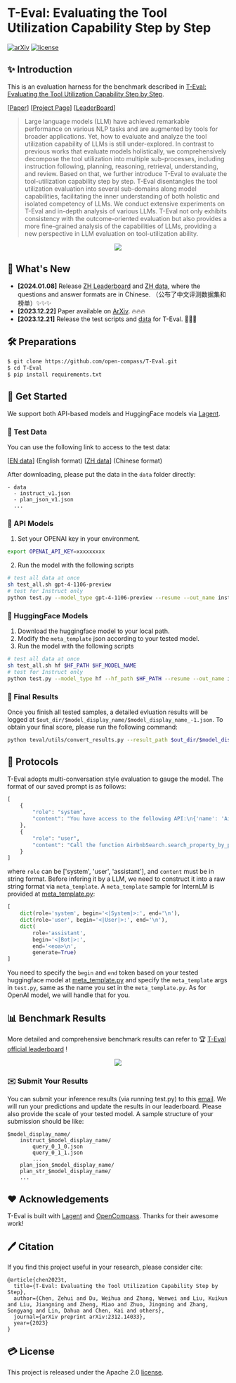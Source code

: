 # T-Eval: Evaluating the Tool Utilization Capability Step by Step

[![arXiv](https://img.shields.io/badge/arXiv-2312.14033-b31b1b.svg)](https://arxiv.org/abs/2312.14033)
[![license](https://img.shields.io/github/license/InternLM/opencompass.svg)](./LICENSE)

## ✨ Introduction  

This is an evaluation harness for the benchmark described in [T-Eval: Evaluating the Tool Utilization Capability Step by Step](https://arxiv.org/abs/2312.14033). 

[[Paper](https://arxiv.org/abs/2312.14033)]
[[Project Page](https://open-compass.github.io/T-Eval/)]
[[LeaderBoard](https://open-compass.github.io/T-Eval/leaderboard.html)]

> Large language models (LLM) have achieved remarkable performance on various NLP tasks and are augmented by tools for broader applications. Yet, how to evaluate and analyze the tool utilization capability of LLMs is still under-explored. In contrast to previous works that evaluate models holistically, we comprehensively decompose the tool utilization into multiple sub-processes, including instruction following, planning, reasoning, retrieval, understanding, and review. Based on that, we further introduce T-Eval to evaluate the tool-utilization capability step by step. T-Eval disentangles the tool utilization evaluation into several sub-domains along model capabilities, facilitating the inner understanding of both holistic and isolated competency of LLMs. We conduct extensive experiments on T-Eval and in-depth analysis of various LLMs. T-Eval not only exhibits consistency with the outcome-oriented evaluation but also provides a more fine-grained analysis of the capabilities of LLMs, providing a new perspective in LLM evaluation on tool-utilization ability.

<!-- 
[T-Eval: ]()<br>
Zehui Chen<sup>&spades;</sup>, Weihua Du<sup>&spades;</sup>, Wenwei Zhang<sup>&spades;</sup>, Kuikun Liu, Jiangning Liu, Miao Zheng, Jingming Zhuo, Songyang Zhang, Dahua Lin, Kai Chen<sup>&diams;</sup>, Feng Zhao<sup>&diams;</sup>

<sup>&spades;</sup> Equal Contribution<br>
<sup>&diams;</sup> Corresponding Author -->

<div>
<center>
<img src="figs/teaser.png">
</div>

## 🚀 What's New

- **[2024.01.08]** Release [ZH Leaderboard](https://open-compass.github.io/T-Eval/leaderboard_zh.html) and [ZH data](), where the questions and answer formats are in Chinese. （公布了中文评测数据集和榜单）✨✨✨
- **[2023.12.22]** Paper available on [ArXiv](https://arxiv.org/abs/2312.14033). 🔥🔥🔥
- **[2023.12.21]** Release the test scripts and [data]() for T-Eval. 🎉🎉🎉

## 🛠️ Preparations

```bash
$ git clone https://github.com/open-compass/T-Eval.git
$ cd T-Eval
$ pip install requirements.txt
```

##  🛫️ Get Started

We support both API-based models and HuggingFace models via [Lagent](https://github.com/InternLM/lagent).

### 💾 Test Data

You can use the following link to access to the test data:

[[EN data](https://drive.google.com/file/d/1ebR6WCCbS9-u2x7mWpWy8wV_Gb6ltgpi/view?usp=sharing)] (English format) [[ZH data](https://drive.google.com/file/d/1z25duwZAnBrPN5jYu9-8RMvfqnwPByKV/view?usp=sharing)] (Chinese format)

After downloading, please put the data in the `data` folder directly:
```
- data
  - instruct_v1.json
  - plan_json_v1.json
  ...
```

### 🤖 API Models

1. Set your OPENAI key in your environment.
```bash
export OPENAI_API_KEY=xxxxxxxxx
```
2. Run the model with the following scripts
```bash
# test all data at once
sh test_all.sh gpt-4-1106-preview
# test for Instruct only
python test.py --model_type gpt-4-1106-preview --resume --out_name instruct_gpt-4-1106-preview.json --out_dir data/work_dirs/ --dataset_path data/instruct_v1.json --eval instruct --prompt_type json
```

### 🤗 HuggingFace Models

1. Download the huggingface model to your local path.
2. Modify the `meta_template` json according to your tested model.
3. Run the model with the following scripts
```bash
# test all data at once
sh test_all.sh hf $HF_PATH $HF_MODEL_NAME
# test for Instruct only
python test.py --model_type hf --hf_path $HF_PATH --resume --out_name instruct_$HF_MODEL_NAME.json --out_dir data/work_dirs/ --dataset_path data/instruct_v1.json --eval instruct --prompt_type json --model_display_name $HF_MODEL_NAME
```

### 💫 Final Results
Once you finish all tested samples, a detailed evluation results will be logged at `$out_dir/$model_display_name/$model_display_name_-1.json`. To obtain your final score, please run the following command:
```bash
python teval/utils/convert_results.py --result_path $out_dir/$model_display_name/$model_display_name_-1.json
```

## 🔌 Protocols

T-Eval adopts multi-conversation style evaluation to gauge the model. The format of our saved prompt is as follows:
```python
[
    {
        "role": "system",
        "content": "You have access to the following API:\n{'name': 'AirbnbSearch.search_property_by_place', 'description': 'This function takes various parameters to search properties on Airbnb.', 'required_parameters': [{'name': 'place', 'type': 'STRING', 'description': 'The name of the destination.'}], 'optional_parameters': [], 'return_data': [{'name': 'property', 'description': 'a list of at most 3 properties, containing id, name, and address.'}]}\nPlease generate the response in the following format:\ngoal: goal to call this action\n\nname: api name to call\n\nargs: JSON format api args in ONLY one line\n"
    },
    {
        "role": "user",
        "content": "Call the function AirbnbSearch.search_property_by_place with the parameter as follows: 'place' is 'Berlin'."
    }
]
```
where `role` can be ['system', 'user', 'assistant'], and `content` must be in string format. Before infering it by a LLM, we need to construct it into a raw string format via `meta_template`. A `meta_template` sample for InternLM is provided at [meta_template.py](teval/utils/meta_template.py):
```python
[
    dict(role='system', begin='<|System|>:', end='\n'),
    dict(role='user', begin='<|User|>:', end='\n'),
    dict(
        role='assistant',
        begin='<|Bot|>:',
        end='<eoa>\n',
        generate=True)
]
```
You need to specify the `begin` and `end` token based on your tested huggingface model at [meta_template.py](teval/utils/meta_template.py) and specify the `meta_template` args in `test.py`, same as the name you set in the `meta_template.py`. As for OpenAI model, we will handle that for you.


## 📊 Benchmark Results

More detailed and comprehensive benchmark results can refer to 🏆 [T-Eval official leaderboard](https://open-compass.github.io/T-Eval/leaderboard.html) !

<div>
<center>
<img src="figs/teval_results.png">
</div>

### ✉️ Submit Your Results

You can submit your inference results (via running test.py) to this [email](lovesnow@mail.ustc.edu.cn). We will run your predictions and update the results in our leaderboard. Please also provide the scale of your tested model. A sample structure of your submission should be like:
```
$model_display_name/
    instruct_$model_display_name/
        query_0_1_0.json
        query_0_1_1.json
        ...
    plan_json_$model_display_name/
    plan_str_$model_display_name/
    ...
```

## ❤️ Acknowledgements

T-Eval is built with [Lagent](https://github.com/InternLM/lagent) and [OpenCompass](https://github.com/open-compass/opencompass). Thanks for their awesome work!

## 🖊️ Citation

If you find this project useful in your research, please consider cite:
```
@article{chen2023t,
  title={T-Eval: Evaluating the Tool Utilization Capability Step by Step},
  author={Chen, Zehui and Du, Weihua and Zhang, Wenwei and Liu, Kuikun and Liu, Jiangning and Zheng, Miao and Zhuo, Jingming and Zhang, Songyang and Lin, Dahua and Chen, Kai and others},
  journal={arXiv preprint arXiv:2312.14033},
  year={2023}
}
```

## 💳 License

This project is released under the Apache 2.0 [license](./LICENSE).